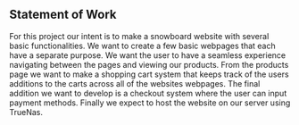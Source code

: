 ## Statement of Work
For this project our intent is to make a snowboard website with several basic functionalities. We want to create a few basic webpages that each have a separate purpose. We want the user to have a seamless experience navigating between the pages and viewing our products. From the products page we want to make a shopping cart system that keeps track of the users additions to the carts across all of the websites webpages. The final addition we want to develop is a checkout system where the user can input payment methods. Finally we expect to host the website on our server using TrueNas.  
